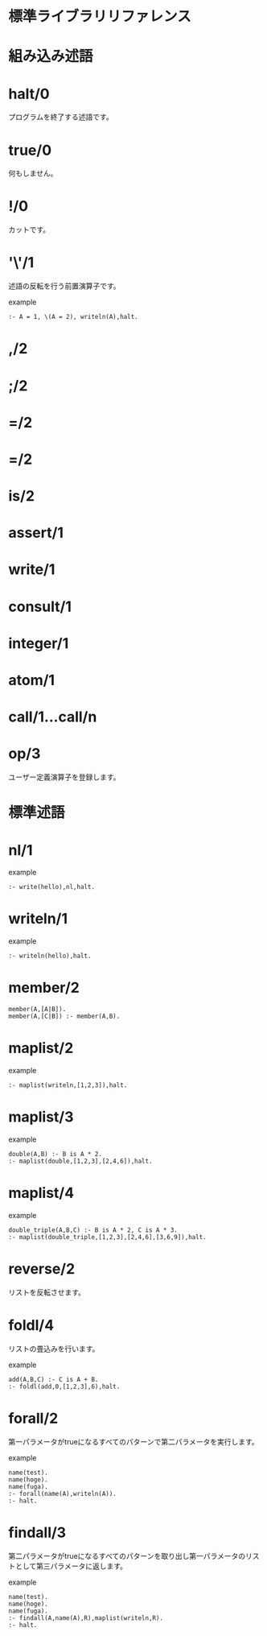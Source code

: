# 標準ライブラリリファレンス

# 組み込み述語

# halt/0

  プログラムを終了する述語です。

# true/0

  何もしません。

# !/0

  カットです。

# '\\'/1

  述語の反転を行う前置演算子です。

  example

    :- A = 1, \(A = 2), writeln(A),halt.

# ,/2

# ;/2

# =/2
# \=/2
# is/2
# assert/1
# write/1
# consult/1
# integer/1
# atom/1
# call/1...call/n
# op/3

  ユーザー定義演算子を登録します。

# 標準述語

# nl/1

example

    :- write(hello),nl,halt.

# writeln/1

example

    :- writeln(hello),halt.

# member/2

    member(A,[A|B]).
    member(A,[C|B]) :- member(A,B).

# maplist/2

example

    :- maplist(writeln,[1,2,3]),halt.

# maplist/3

example

    double(A,B) :- B is A * 2.
    :- maplist(double,[1,2,3],[2,4,6]),halt.

# maplist/4

example

    double_triple(A,B,C) :- B is A * 2, C is A * 3.
    :- maplist(double_triple,[1,2,3],[2,4,6],[3,6,9]),halt.

# reverse/2

リストを反転させます。

# foldl/4

リストの畳込みを行います。

example

    add(A,B,C) :- C is A + B.
    :- foldl(add,0,[1,2,3],6),halt.

# forall/2

第一パラメータがtrueになるすべてのパターンで第二パラメータを実行します。

example

    name(test).
    name(hoge).
    name(fuga).
    :- forall(name(A),writeln(A)).
    :- halt.

# findall/3

第二パラメータがtrueになるすべてのパターンを取り出し第一パラメータのリストとして第三パラメータに返します。

example

    name(test).
    name(hoge).
    name(fuga).
    :- findall(A,name(A),R),maplist(writeln,R).
    :- halt.
